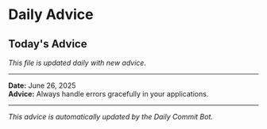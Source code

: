 # Daily Advice

## Today's Advice
*This file is updated daily with new advice.*

---

**Date:** June 26, 2025  
**Advice:** Always handle errors gracefully in your applications.

---

*This advice is automatically updated by the Daily Commit Bot.*
